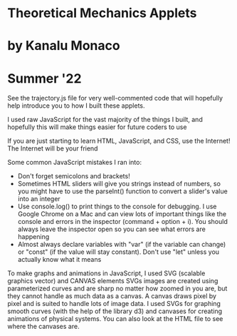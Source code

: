 # Theoretical Mechanics Applets
# by Kanalu Monaco
# Summer '22

See the trajectory.js file for very well-commented code that will hopefully help introduce you to how I built these applets.

I used raw JavaScript for the vast majority of the things I built, and hopefully this will make things easier for future coders to use

If you are just starting to learn HTML, JavaScript, and CSS, use the Internet! 
The Internet will be your friend

Some common JavaScript mistakes I ran into:
- Don't forget semicolons and brackets!
- Sometimes HTML sliders will give you strings instead of numbers, so you might have to use the parseInt() function to convert a slider's value into an integer
- Use console.log() to print things to the console for debugging. I use Google Chrome on a Mac and can view lots of important things like the console and errors in the inspector (command + option + i). You should always leave the inspector open so you can see what errors are happening
- Almost always declare variables with "var" (if the variable can change) or "const" (if the value will stay constant). Don't use "let" unless you actually know what it means

To make graphs and animations in JavaScript, I used SVG (scalable graphics vector) and CANVAS elements
SVGs images are created using parameterized curves and are sharp no matter how zoomed in you are, 
but they cannot handle as much data as a canvas.
A canvas draws pixel by pixel and is suited to handle lots of image data.
I used SVGs for graphing smooth curves (with the help of the library d3) 
and canvases for creating animations of physical systems.
You can also look at the HTML file to see where the canvases are.
